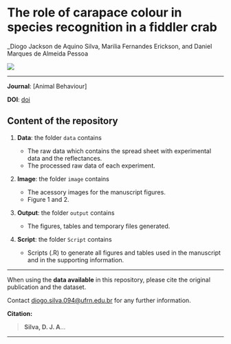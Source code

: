 # The role of carapace colour in species recognition in a fiddler crab

_Diogo Jackson de Aquino Silva, Marilia Fernandes Erickson, and Daniel Marques de Almeida Pessoa

![](image/Figure_1.png)
    
***

**Journal**: [Animal Behaviour]

**DOI**: [doi](doi)

## Content of the repository

1. __Data__: the folder `data` contains  
    * The raw data which contains the spread sheet with experimental data and the reflectances.
    * The processed raw data of each experiment.

2. __Image__: the folder `image` contains  
    * The acessory images for the manuscript figures.
    * Figure 1 and 2.

3. __Output__: the folder `output` contains  
    * The figures, tables and temporary files generated.
    
4. __Script__: the folder `Script` contains  
    * Scripts (.R) to generate all figures and tables used in the manuscript and in the supporting information.
    
***

When using the __data available__ in this repository, please cite the original publication and the dataset.  

Contact diogo.silva.094@ufrn.edu.br for any further information.  

**Citation:**

> **Silva, D. J. A**...
***
